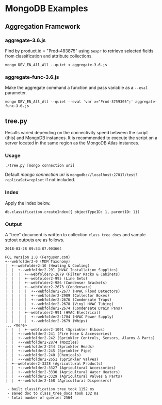 # MongoDB Examples
## Aggregation Framework
### aggregate-3.6.js
Find by product.id = "Prod-493875" using `$expr` to retrieve selected fields from classification and attribute collections.

```
mongo DEV_EN_All_All --quiet < aggregate-3.6.js
```

### aggregate-func-3.6.js
Make the aggregate command a function and pass variable as a `--eval` parameter.

```
mongo DEV_EN_All_All --quiet --eval 'var x="Prod-3759305";' aggregate-func-3.6.js
```

## tree.py
Results varied depending on the connectivity speed between the script (this) and MongoDB instances.  It is recommended to execute the script on a server located in the same region as the MongoDB Atlas instances.
 
### Usage
```
./tree.py [mongo connection uri]
```
Default *mongo connection uri* is `mongodb://localhost:27017/test?replicaSet=replset` if not included.

### Index
Apply the index below.

```
db.classification.createIndex({ objectTypeID: 1, parentID: 1})
```

### Output
A "tree" document is written to collection `class_tree_docs` and sample stdout outputs are as follows.

```
2018-03-28 09:53:07.903664

FOL Version 2.0 (Ferguson.com)
+--webfolder2-0 (MDM Taxonomy)
|  +--webfolder2-10 (Heating & Cooling)
|  |  +--webfolder2-201 (HVAC Installation Supplies)
|  |  |  +--webfolder2-2879 (Filter Racks & Cabinets)
|  |  |  +--webfolder2-995 (Line Sets)
|  |  |  +--webfolder2-986 (Condenser Brackets)
|  |  |  +--webfolder2-2673 (Condensate)
|  |  |  |  +--webfolder2-2677 (HVAC Flood Detectors)
|  |  |  |  +--webfolder2-2989 (Collector Boxes)
|  |  |  |  +--webfolder2-2676 (Condensate Traps)
|  |  |  |  +--webfolder2-2678 (Vinyl HVAC Tubing)
|  |  |  |  +--webfolder2-2674 (Condensate Drain Pans)
|  |  |  +--webfolder2-991 (HVAC Electrical)
|  |  |  |  +--webfolder2-1704 (HVAC Power Supply)
|  |  |  |  +--webfolder2-2679 (Whips)
... <more>
|  |  |  +--webfolder2-1091 (Sprinkler Elbows)
|  |  +--webfolder2-241 (Fire Hose & Accessories)
|  |  +--webfolder2-242 (Sprinkler Controls, Sensors, Alarms & Parts)
|  |  +--webfolder2-2874 (Nozzles)
|  |  +--webfolder2-244 (Sprinkler Heads)
|  |  +--webfolder2-245 (Sprinkler Pipe)
|  |  +--webfolder2-240 (Chemicals)
|  |  +--webfolder2-2651 (Sprinkler Valves)
|  +--webfolder2-3328 (Agricultural Products)
|  |  +--webfolder2-3327 (Agricultural Accessories)
|  |  +--webfolder2-3330 (Agricultural Water Heaters)
|  |  +--webfolder2-3329 (Agricultural Valves & Parts)
|  |  +--webfolder2-168 (Agricultural Dispensers)

 - built classification tree took 1152 ms
 - saved doc to class_tree_docs took 132 ms
 - total number of queries 2564
```